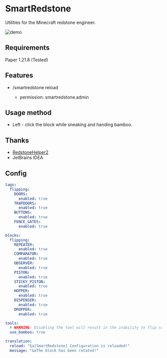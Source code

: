 # SmartRedstone
Utilities for the Minecraft redstone engineer.  

![demo](https://github.com/ZephyrBD/SmartRedstone/blob/master/demo/demo1.gif)

## Requirements
Paper 1.21.8 (Tested)

## Features
 - /smartredstone reload

   - permission: smartredstone.admin

## Usage method

- Left - click the block while sneaking and handing bamboo.

## Thanks

- [RedstoneHelper2](https://github.com/Ac1drainn/RedstoneHelper2)
- JetBrains IDEA

## Config

```yaml
tags:
  flipping:
    DOORS:
      enabled: true
    TRAPDOORS:
      enabled: true
    BUTTONS:
      enabled: true
    FENCE_GATES:
      enabled: true

blocks:
  flipping:
    REPEATER:
      enabled: true
    COMPARATOR:
      enabled: true
    OBSERVER:
      enabled: true
    PISTON:
      enabled: true
    STICKY_PISTON:
      enabled: true
    HOPPER:
      enabled: true
    DISPENSER:
      enabled: true
    DROPPER:
      enabled: true

tools:
  # WARNING: Disabling the tool will result in the inability to flip comparators and repeaters.
  use_bamboo: true

translation:
  reload: "§a[SmartRedstone] Configuration is reloaded!"
  message: "&aThe block has been rotated!"
```

